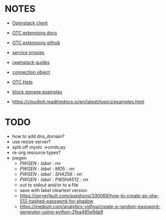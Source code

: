 # NOTES

- [Openstack client](https://pypi.org/project/python-openstackclient/)
- [OTC extensions docs](https://python-otcextensions.readthedocs.io/en/latest/)
- [OTC extensions github](https://github.com/opentelekomcloud/python-otcextensions)

- [service proxies](https://python-otcextensions.readthedocs.io/en/latest/sdk/proxies/index.html)
- [openstack guides](https://docs.openstack.org/openstacksdk/latest/user/index.html)
- [connection object](https://docs.openstack.org/openstacksdk/latest/user/connection.html)
- [OTC Help](https://docs.otc.t-systems.com/nat/index.html)
- [block storage examples](https://docs.otc.t-systems.com/devg/sdk/sdk_02_0017.html)


- https://cloudinit.readthedocs.io/en/latest/topics/examples.html

# TODO

- how to add dns_domain?
- use resize server?
- split off myotc ->cmds.py
- re-org resource types?
- pwgen
  - $PWGEN:label:nn$
  - $PWGEN:label:MD5:nn$
  - $PWGEN:label:SHA256:nn$
  - $PWGEN:label:PWSHA512:nn$
  - out to stdout and/or to a file
  - save with label cleartext version
  - https://serverfault.com/questions/330069/how-to-create-an-sha-512-hashed-password-for-shadow
  - https://medium.com/analytics-vidhya/create-a-random-password-generator-using-python-2fea485e9da9

